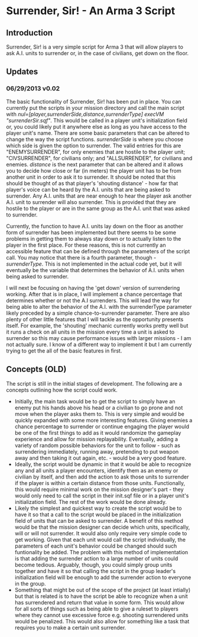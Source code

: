 Surrender, Sir! - An Arma 3 Script
=====================

## Introduction
Surrender, Sir! is a very simple script for Arma 3 that will allow players to ask A.I. units to surrender or, in the case of civilians, get down on the floor. 

## Updates
### 06/29/2013 v0.02
The basic functionality of Surrender, Sir! has been put in place. You can currently put the scripts in your mission directory and call the main script with *nul=[player,surrenderSide,distance,surrenderType] execVM "surrenderSir.sqf"*. This would be called in a player unit's initialization field or, you could likely put it anywhere else as long as you have access to the player unit's name. There are some basic parameters that can be altered to change the way the script functions. *surrenderSide* is where you choose which side is given the option to surrender. The valid entries for this are "ENEMYSURRENDER", for only enemies that are hostile to the player unit; "CIVSURRENDER", for civilians only; and "ALLSURRENDER", for civilians and enemies. *distance* is the next parameter that can be altered and it allows you to decide how close or far (in meters) the player unit has to be from another unit in order to ask it to surrender. It should be noted that this should be thought of as that player's 'shouting distance' - how far that player's voice can be heard by the A.I. units that are being asked to surrender. Any A.I. units that are near enough to hear the player ask another A.I. unit to surrender will also surrender. This is provided that they are hostile to the player or are in the same group as the A.I. unit that was asked to surrender.

Currently, the function to have A.I. units lay down on the floor as another form of surrender has been implemented but there seems to be some problems in getting them to always stay down or to actually listen to the player in the first place. For these reasons, this is not currently an accessible feature that can be defined through the parameters of the script call. You may notice that there is a fourth parameter, though - *surrenderType*. This is not implemented in the actual code yet, but it will eventually be the variable that determines the behavior of A.I. units when being asked to surrender.

I will next be focusing on having the 'get down' version of surrendering working. After that is in place, I will implement a chance percentage that determines whether or not the A.I surrenders. This will lead the way for being able to alter the behavior of the A.I. with the surrenderType parameter likely preceded by a simple chance-to-surrender parameter. There are also plenty of other little features that I will tackle as the opportunity presents itself. For example, the 'shouting' mechanic currently works pretty well but it runs a check on all units in the mission every time a unit is asked to surrender so this may cause performance issues with larger missions - I am not actually sure. I know of a different way to implement it but I am currently trying to get the all of the basic features in first.

## Concepts (OLD)
The script is still in the initial stages of development. The following are a concepts outlining how the script could work.
* Initially, the main task would be to get the script to simply have an enemy put his hands above his head or a civilian to go prone and not move when the player asks them to. This is very simple and would be quickly expanded with some more interesting features. Giving enemies a chance percentage to surrender or continue engaging the player would be one of the first things to add as it would randomize the gameplay experience and allow for mission replayability. Eventually, adding a variety of random possible behaviors for the unit to follow - such as surrendering immediately, running away, pretending to put weapon away and then taking it out again, etc. - would be a very good feature.
* Ideally, the script would be dynamic in that it would be able to recognize any and all units a player encounters, identify them as an enemy or civilian by itself, and then add the action to ask those units to surrender if the player is within a certain distance from those units. Functionally, this would require minimal work on the mission designer's part - they would only need to call the script in their init.sqf file or in a player unit's initialization field. The rest of the work would be done already.
* Likely the simplest and quickest way to create the script would be to have it so that a call to the script would be placed in the initialization field of units that can be asked to surrender. A benefit of this method would be that the mission designer can decide which units, specifically, will or will not surrender. It would also only require very simple code to get working. Given that each unit would call the script individually, the parameters of each unit's behavior could be changed should such funtionality be added. The problem with this method of implementation is that adding the surrender action to a large number of units could become tedious. Arguably, though, you could simply group units together and have it so that calling the script in the group leader's initialization field will be enough to add the surrender action to everyone in the group. 
* Something that might be out of the scope of the project (at least intially) but that is related is to have the script be able to recognize when a unit has surrendered and return that value in some form. This would allow for all sorts of things such as being able to give a ruleset to players where they cannot use excessive force e.g. shooting surrendered units would be penalized. This would also allow for something like a task that requires you to make a certain unit surrender. 